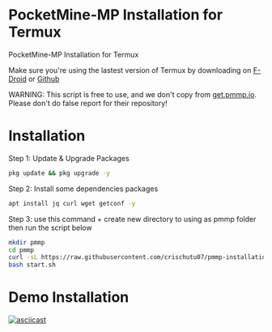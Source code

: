 # PocketMine-MP Installation for Termux
PocketMine-MP Installation for Termux

Make sure you're using the lastest version of Termux by downloading on [F-Droid](https://f-droid.org/en/packages/com.termux/) or [Github](https://github.com/termux/termux-app/releases)

WARNING: This script is free to use, and we don't copy from [get.pmmp.io](https://get.pmmp.io). Please don't do false report for their repository!
# Installation
Step 1: Update & Upgrade Packages
```bash
pkg update && pkg upgrade -y
```
Step 2: Install some dependencies packages
```bash
apt install jq curl wget getconf -y
```
Step 3: use this command + create new directory to using as pmmp folder then run the script below
```bash
mkdir pmmp 
cd pmmp
curl -sL https://raw.githubusercontent.com/crischutu07/pmmp-installation-termux/main/install.sh | bash -s -
bash start.sh
```
# Demo Installation
[![asciicast](https://asciinema.org/a/560881.svg)](https://asciinema.org/a/560881)
